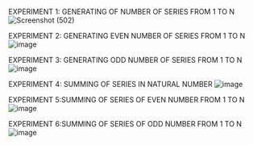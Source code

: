 EXPERIMENT 1: GENERATING OF NUMBER OF SERIES FROM 1 TO N
![Screenshot (502)](https://github.com/yuvi444/CSA0178/assets/112838629/f38c14e6-e61b-4b1e-8a22-7640d41a40a0)


EXPERIMENT 2: GENERATING EVEN NUMBER OF SERIES FROM 1 TO N
![image](https://github.com/yuvi444/CSA0178/assets/112838629/ecd74ab3-c247-4ef6-8d22-98371bb4ca8b)

EXPERIMENT 3: GENERATING ODD NUMBER OF SERIES FROM 1 TO N
![image](https://github.com/yuvi444/CSA0178/assets/112838629/ecd74ab3-c247-4ef6-8d22-98371bb4ca8b)


EXPERIMENT 4: SUMMING OF SERIES IN NATURAL NUMBER
![image](https://github.com/yuvi444/CSA0178/assets/112838629/3cb28c90-ab90-495d-a346-89ba126af311)

EXPERIMENT 5:SUMMING OF SERIES OF EVEN NUMBER FROM 1 TO N
![image](https://github.com/yuvi444/CSA0178/assets/112838629/c0aa54b4-252f-4370-af3f-af650b4032e6)

EXPERIMENT 6:SUMMING OF SERIES OF ODD NUMBER FROM 1 TO N
![image](https://github.com/yuvi444/CSA0178/assets/112838629/90a70c0d-d632-4542-b7a9-852be2ecb7e3)




